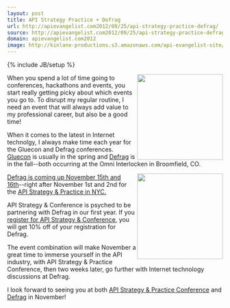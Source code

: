 ```yaml
---
layout: post
title: API Strategy Practice + Defrag
url: http://apievangelist.com2012/09/25/api-strategy-practice-defrag/
source: http://apievangelist.com2012/09/25/api-strategy-practice-defrag/
domain: apievangelist.com2012
image: http://kinlane-productions.s3.amazonaws.com/api-evangelist-site/blog/Defrag-2012-Conference.png
---
```

{% include JB/setup %}
<p><a title="API Strategy &amp; Practice Confernece" href="http://www.apistrategyconference.com/"><img src="https://s3.amazonaws.com/kinlane-productions/events/api-strategy-practice-conference/api-strategy-conference-logo.png" alt="" width="200" align="right" /></a></p>
<p>When you spend a lot of time going to conferences, hackathons and events, you start really getting picky about which events you go to. To disrupt my regular routine, I need an event that will always add value to my professional career, but also be a good time!</p>
<p>When it comes to the latest in Internet technolgy, I always make time each year for the Gluecon and Defrag conferences. <a title="Gluecon" href="http://gluecon.com/2012/">Gluecon</a> is usually in the spring and <a title="Defrag" href="http://www.defragcon.com/2012/">Defrag</a> is in the fall--both occurring at the Omni Interlocken in Broomfield, CO.</p>
<p><a title="Defrag Confernece" href="http://www.defragcon.com/2012/"><img src="https://s3.amazonaws.com/kinlane-productions/events/defrag-2012/Defrag-2012-Conference.png" alt="" width="200" align="right" /></a></p>
<p><a href="http://www.defragcon.com/2012/">Defrag is coming up November 15th and 16th</a>--right after November 1st and 2nd for the&nbsp;<a title="API Strategy &amp; Practice Conference" href="http://www.apistrategyconference.com/index.php">API Strategy &amp; Practice in NYC.</a></p>
<p>API Strategy &amp; Conference is psyched to be partnering with Defrag in our first year.  If you <a title="Register for API strategy" href="http://www.apistrategyconference.com/register.php">register for API Strategy &amp; Conference</a>, you will get 10% off of your registration for Defrag.</p>
<p>The event combination will make November a great time to immerse yourself in the API industry, with API Strategy &amp; Practice Conference, then two weeks later, go further with Internet technology discussions at Defrag.</p>
<p>I look forward to seeing you at both <a title="API Strategy &amp; Practice" href="http://www.apistrategyconference.com/register.php">API Strategy &amp; Practice Conference</a> and <a title="Defrag" href="http://www.defragcon.com/2012/">Defrag</a> in November!&nbsp;</p>
